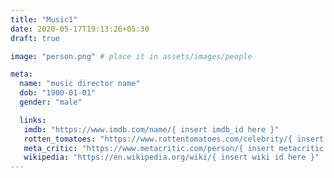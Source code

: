 ```yaml
---
title: "Music1"
date: 2020-05-17T19:13:26+05:30
draft: true

image: "person.png" # place it in assets/images/people

meta:
  name: "music director name"
  dob: "1900-01-01"
  gender: "male"

  links:
   imdb: "https://www.imdb.com/name/{ insert imdb_id here }"
   rotten_tomatoes: "https://www.rottentomatoes.com/celebrity/{ insert rt id here }"
   meta_critic: "https://www.metacritic.com/person/{ insert metacritic id here }"
   wikipedia: "https://en.wikipedia.org/wiki/{ insert wiki id here }"
---
```

